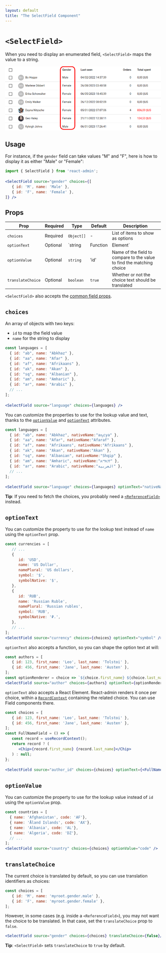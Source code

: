 ```yaml
---
layout: default
title: "The SelectField Component"
---
```


# `<SelectField>`

When you need to display an enumerated field, `<SelectField>` maps the value to a string.

![SelectField](./img/SelectField.png)

## Usage

For instance, if the `gender` field can take values "M" and "F", here is how to display it as either "Male" or "Female":

```jsx
import { SelectField } from 'react-admin';

<SelectField source="gender" choices={[
   { id: 'M', name: 'Male' },
   { id: 'F', name: 'Female' },
]} />
```

## Props

| Prop              | Required | Type                          | Default | Description                                                                                                                                  |
| ----------------- | -------- | ----------------------------- | ------- | -------------------------------------------------------------------------------------------------------------------------------------------- |
| `choices`         | Required | `Object[]`                    | -       | List of items to show as options                                                                                                             |
| `optionText`      | Optional | `string | Function | Element` | 'name'  | Name of the field to use to display the matching choice, or function returning that field name, or a React element to render for that choice |
| `optionValue`     | Optional | `string`                      | 'id'    | Name of the field to compare to the value to find the matching choice                                                                        |
| `translateChoice` | Optional | `boolean`                     | `true`  | Whether or not the choice text should be translated                                                                                          |

`<SelectField>` also accepts the [common field props](./Fields.md#common-field-props).

## `choices`

An array of objects with two keys:

- `id` to map the field value
- `name` for the string to display

```jsx
const languages = [
  { id: "ab", name: "Abkhaz" },
  { id: "aa", name: "Afar" },
  { id: "af", name: "Afrikaans" },
  { id: "ak", name: "Akan" },
  { id: "sq", name: "Albanian" },
  { id: "am", name: "Amharic" },
  { id: "ar", name: "Arabic" },
  // ...
];

<SelectField source="language" choices={languages} />
```

You can customize the properties to use for the lookup value and text, thanks to the [`optionValue`](#optionvalue) and [`optionText`](#optiontext) attributes.

```jsx
const languages = [
  { id: "ab", name: "Abkhaz", nativeName:"аҧсуа" },
  { id: "aa", name: "Afar", nativeName:"Afaraf" },
  { id: "af", name: "Afrikaans", nativeName:"Afrikaans" },
  { id: "ak", name: "Akan", nativeName:"Akan" },
  { id: "sq", name: "Albanian", nativeName:"Shqip" },
  { id: "am", name: "Amharic", nativeName:"አማርኛ" },
  { id: "ar", name: "Arabic", nativeName:"العربية" },
  // ...
];

<SelectField source="language" choices={languages} optionText="nativeName" />
```

**Tip**: If you need to fetch the choices, you probably need a [`<ReferenceField>`](./ReferenceField.md) instead.

## `optionText`

You can customize the property to use for the lookup text instead of `name` using the `optionText` prop.

```jsx
const currencies = [
   // ...
   {
      id: 'USD',
      name: 'US Dollar',
      namePlural: 'US dollars',
      symbol: '$',
      symbolNative: '$',
   },
   {
      id: 'RUB',
      name: 'Russian Ruble',
      namePlural: 'Russian rubles',
      symbol: 'RUB',
      symbolNative: '₽.',
   },
   // ...
];
<SelectField source="currency" choices={choices} optionText="symbol" />
```

`optionText` also accepts a function, so you can shape the option text at will:

```jsx
const authors = [
   { id: 123, first_name: 'Leo', last_name: 'Tolstoi' },
   { id: 456, first_name: 'Jane', last_name: 'Austen' },
];
const optionRenderer = choice => `${choice.first_name} ${choice.last_name}`;
<SelectField source="author" choices={authors} optionText={optionRenderer} />
```

`optionText` also accepts a React Element. React-admin renders it once per choice, within a [`RecordContext`](./useRecordContext.md) containing the related choice. You can use Field components there.

```jsx
const choices = [
   { id: 123, first_name: 'Leo', last_name: 'Tolstoi' },
   { id: 456, first_name: 'Jane', last_name: 'Austen' },
];
const FullNameField = () => {
   const record = useRecordContext();
   return record ? (
      <Chip>{record.first_name} {record.last_name}</Chip>
   ) : null;
};

<SelectField source="author_id" choices={choices} optionText={<FullNameField />}/>
```

## `optionValue`

You can customize the property to use for the lookup value instead of `id` using the `optionValue` prop.

```jsx
const countries = [
  { name: 'Afghanistan', code: 'AF'},
  { name: 'Åland Islands', code: 'AX'},
  { name: 'Albania', code: 'AL'},
  { name: 'Algeria', code: 'DZ'},
  // ...
];
<SelectField source="country" choices={choices} optionValue="code" />
```

## `translateChoice`

The current choice is translated by default, so you can use translation identifiers as choices:

```js
const choices = [
   { id: 'M', name: 'myroot.gender.male' },
   { id: 'F', name: 'myroot.gender.female' },
];
```

However, in some cases (e.g. inside a `<ReferenceField>`), you may not want the choice to be translated. In that case, set the `translateChoice` prop to `false`.

```jsx
<SelectField source="gender" choices={choices} translateChoice={false}/>
```

**Tip**: `<SelectField>` sets `translateChoice` to `true` by default.
